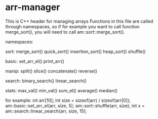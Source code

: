 # arr-manager
This is C++ header for managing arrays
Functions in this file are called through namespaces, so if for example you want to call function merge_sort(), you will need to call am::sort::merge_sort().

namespaces:

sort:
  merge_sort()
  quick_sort()
  insertion_sort()
  heap_sort()
  shuffle()
  
basic:
  set_arr_el()
  print_arr()
  
manip:
  split()
  slice()
  concatenate()
  reverse()
  
search:
  binary_search()
  linear_search()

stats:
  max_val()
  min_val()
  sum_el()
  avarage()
  median()

for example:
int arr[10];
int size = sizeof(arr) / sizeof(arr[0]);
am::basic::set_arr_el(arr, size, 5);
am::sort::shuffle(arr, size);
int x = am::search::linear_search(arr, size, 15);
